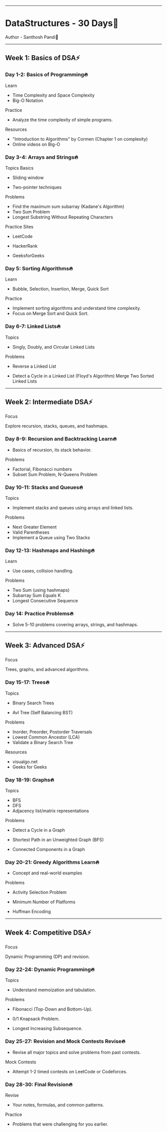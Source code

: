 <link rel="stylesheet" href="styles.css">

*** 
# DataStructures - <y>30 Days🚀
 Author - <y>Santhosh Pandi🦊

***
 ## Week 1: Basics of DSA⚡

### <r> Day 1-2: Basics of Programming🔥

Learn

- <o> Time Complexity and Space Complexity
- <o> Big-O Notation

Practice

- Analyze the time complexity of simple programs. 

Resources

- "Introduction to Algorithms" by Cormen (Chapter 1 on complexity)
- Online videos on Big-O

### <r> Day 3-4: Arrays and Strings🔥

Topics Basics

- <o>Sliding window

- <o>Two-pointer techniques

Problems

- Find the maximum sum subarray (Kadane's Algorithm)
- Two Sum Problem
- Longest Substring Without Repeating Characters 

Practice Sites

- LeetCode

- HackerRank

- GeeksforGeeks

### <r> Day 5: Sorting Algorithms🔥

Learn

- <o> Bubble, Selection, Insertion, Merge, Quick Sort 

Practice
- Implement sorting algorithms and understand time complexity. 
- Focus on Merge Sort and Quick Sort.

### <r> Day 6-7: Linked Lists🔥

Topics

- <o>Singly, Doubly, and Circular Linked Lists 

Problems
- Reverse a Linked List

- Detect a Cycle in a Linked List (Floyd's Algorithm) Merge Two Sorted Linked Lists

***
## Week 2: Intermediate DSA⚡

Focus

Explore recursion, stacks, queues, and hashmaps.

### <r> Day 8-9: Recursion and Backtracking Learn🔥

- <o>Basics of recursion, its stack behavior. 

Problems

- Factorial, Fibonacci numbers
- Subset Sum Problem, N-Queens Problem


### <r> Day 10-11: Stacks and Queues🔥

Topics

- <o>Implement stacks and queues using arrays and linked lists. 

Problems
- Next Greater Element
- Valid Parentheses
- Implement a Queue using Two Stacks

### <r> Day 12-13: Hashmaps and Hashing🔥

Learn
- <o>Use cases, collision handling.

Problems

- Two Sum (using hashmaps)
- Subarray Sum Equals K
- Longest Consecutive Sequence

### <r> Day 14: Practice Problems🔥

- <o>Solve 5-10 problems covering arrays, strings, and hashmaps.

***
## Week 3: Advanced DSA⚡

Focus

Trees, graphs, and advanced algorithms.

### <r> Day 15-17: Trees🔥

Topics

- <o> Binary Search Trees

- <o> Avl Tree (Self Balancing BST)

Problems

- Inorder, Preorder, Postorder Traversals
- Lowest Common Ancestor (LCA)
- Validate a Binary Search Tree

Resources

- visualgo.net
- Geeks for Geeks

### <r> Day 18-19: Graphs🔥

Topics

- <o> BFS
- <o> DFS
- <o>Adjacency list/matrix representations

Problems

- Detect a Cycle in a Graph

- Shortest Path in an Unweighted Graph (BFS)

- Connected Components in a Graph

### <r> Day 20-21: Greedy Algorithms Learn🔥

- <o>Concept and real-world examples

Problems

- Activity Selection Problem

- Minimum Number of Platforms 
- Huffman Encoding

***
## Week 4: Competitive DSA⚡

Focus

Dynamic Programming (DP) and revision.

### <r> Day 22-24: Dynamic Programming🔥

Topics

- <o>Understand memoization and tabulation.

 Problems

- Fibonacci (Top-Down and Bottom-Up).

- 0/1 Knapsack Problem.

- Longest Increasing Subsequence.

### <r> Day 25-27: Revision and Mock Contests Revise🔥

- <o>Revise all major topics and solve problems from past contests.

 Mock Contests
- Attempt 1-2 timed contests on LeetCode or Codeforces.


### <r> Day 28-30: Final Revision🔥

Revise

- <o>Your notes, formulas, and common patterns. 

Practice
- Problems that were challenging for you earlier.